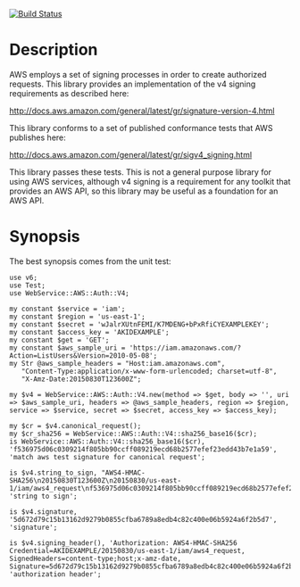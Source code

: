 [![Build Status](https://travis-ci.org/bradclawsie/WebService-AWS-Auth-V4.png)](https://travis-ci.org/bradclawsie/WebService-AWS-V4)

# Description

AWS employs a set of signing processes in order to create authorized requests. This
library provides an implementation of the v4 signing requirements as described here:

http://docs.aws.amazon.com/general/latest/gr/signature-version-4.html

This library conforms to a set of published conformance tests that AWS publishes
here:

http://docs.aws.amazon.com/general/latest/gr/sigv4_signing.html

This library passes these tests. This is not a general purpose library
for using AWS services, although v4 signing is a requirement for any
toolkit that provides an AWS API, so this library may be useful
as a foundation for an AWS API.                                                                     

# Synopsis

The best synopsis comes from the unit test:

    use v6;
    use Test;
    use WebService::AWS::Auth::V4;

    my constant $service = 'iam';
    my constant $region = 'us-east-1';
    my constant $secret = 'wJalrXUtnFEMI/K7MDENG+bPxRfiCYEXAMPLEKEY';
    my constant $access_key = 'AKIDEXAMPLE';
    my constant $get = 'GET';
    my constant $aws_sample_uri = 'https://iam.amazonaws.com/?Action=ListUsers&Version=2010-05-08';
    my Str @aws_sample_headers = "Host:iam.amazonaws.com",
       "Content-Type:application/x-www-form-urlencoded; charset=utf-8",
       "X-Amz-Date:20150830T123600Z";
                                  
    my $v4 = WebService::AWS::Auth::V4.new(method => $get, body => '', uri => $aws_sample_uri, headers => @aws_sample_headers, region => $region, service => $service, secret => $secret, access_key => $access_key);

    my $cr = $v4.canonical_request();
    my $cr_sha256 = WebService::AWS::Auth::V4::sha256_base16($cr);
    is WebService::AWS::Auth::V4::sha256_base16($cr), 'f536975d06c0309214f805bb90ccff089219ecd68b2577efef23edd43b7e1a59', 'match aws test signature for canonical request';

    is $v4.string_to_sign, "AWS4-HMAC-SHA256\n20150830T123600Z\n20150830/us-east-1/iam/aws4_request\nf536975d06c0309214f805bb90ccff089219ecd68b2577efef23edd43b7e1a59", 'string to sign';

    is $v4.signature, '5d672d79c15b13162d9279b0855cfba6789a8edb4c82c400e06b5924a6f2b5d7', 'signature';

    is $v4.signing_header(), 'Authorization: AWS4-HMAC-SHA256 Credential=AKIDEXAMPLE/20150830/us-east-1/iam/aws4_request, SignedHeaders=content-type;host;x-amz-date, Signature=5d672d79c15b13162d9279b0855cfba6789a8edb4c82c400e06b5924a6f2b5d7', 'authorization header';

